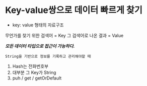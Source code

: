 # Key-value쌍으로 데이터 빠르게 찾기

- key: value 형태의 자료구조

무언가를 찾기 위한 검색어 = Key
그 검색어로 나온 결과 = Value

**_모든 데이터 타입으로 접근이 가능하다._**

`String을 기반으로 정보를 기록하고 관리해야할 때`

1. Hash는 전화번호부
2. 대부분 그 Key가 String
3. puh / get / getOrDefault

